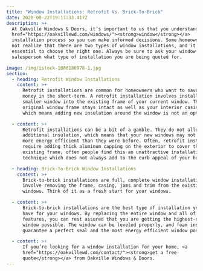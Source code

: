 ```yaml
---
title: "Window Installations: Retrofit Vs. Brick-To-Brick"
date: 2020-08-22T19:17:33.417Z
description: >+
  At Oakville Windows & Doors, it’s important to us that you understand the <a
  href="https://oakvillewd.com/windows/"><strong>window</strong></a>
  installation process so you can make informed decisions. Some homeowners may
  not realize that there are two types of window installations, and it’s
  essential to choose the right one. Always be sure to ask your window
  salesperson what type of installation you are being quoted for.

image: /img/istock-1086180978-1.jpg
section:
  - heading: Retrofit Window Installations
    content: >+
      Retrofit installations are common for homeowners who want to save a bit of
      money in the short-term. A retrofit installation involves installing a new
      smaller window into the existing frame of your current window. The
      original window frame stays intact as well as your interior casing trim,
      which means adding new insulation around the window is not an option.

  - content: >+
      Retrofit installations can be a bit of a gamble. They do not allow for any
      additional insulation, which means that your new windows may not be any
      more energy efficient than they were before. Often, retrofit installations
      require adding thick aluminum capping on the exterior to cover the
      existing frame, often people find this an unattractive installation
      technique which does not always add to the curb appeal of your home.

  - heading: Brick-To-Brick Window Installations
    content: >+
      Brick-to-brick installations are full, complete window installations that
      involve removing the frame, casing, jams and trim from the existing
      windows. Think of it as a fresh start for your windows.

  - content: >+
      Brick-to-brick installations are the best type of installation you can
      have for your windows. By replacing the entire window and all of its
      features, you can rest assured that you are getting the highest-quality
      window possible. The window can be leveled properly, and foam insulated to
      guarantee a perfect seal and the most energy efficient window possible.

  - content: >+
      If you’re looking for a window installation for your home, <a
      href="https://oakvillewd.com/contact/"><strong>get a free
      quote</strong></a> from Oakville Windows & Doors.
---
```

